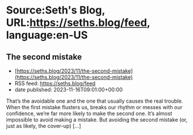 # Source:Seth's Blog, URL:https://seths.blog/feed, language:en-US

## The second mistake
 - [https://seths.blog/2023/11/the-second-mistake](https://seths.blog/2023/11/the-second-mistake)
 - RSS feed: https://seths.blog/feed
 - date published: 2023-11-16T09:01:00+00:00

That&#8217;s the avoidable one and the one that usually causes the real trouble. When the first mistake flusters us, breaks our rhythm or messes with our confidence, we&#8217;re far more likely to make the second one. It&#8217;s almost impossible to avoid making a mistake. But avoiding the second mistake (or, just as likely, the cover-up) [&#8230;]

